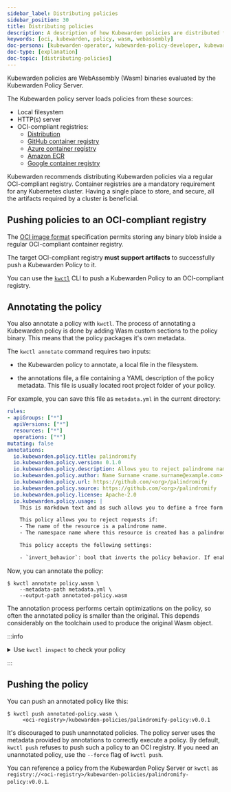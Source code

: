 ```yaml
---
sidebar_label: Distributing policies
sidebar_position: 30
title: Distributing policies
description: A description of how Kubewarden policies are distributed from OCI-compliant repositories.
keywords: [oci, kubewarden, policy, wasm, webassembly]
doc-persona: [kubewarden-operator, kubewarden-policy-developer, kubewarden-distributor, kubewarden-integrator]
doc-type: [explanation]
doc-topic: [distributing-policies]
---
```


<head>
  <link rel="canonical" href="https://docs.kubewarden.io/explanations/distributing-policies"/>
</head>

Kubewarden policies are WebAssembly (Wasm) binaries evaluated by the Kubewarden Policy Server.

The Kubewarden policy server loads policies from these sources:

- Local filesystem
- HTTP(s) server
- OCI-compliant registries:
  - [Distribution](https://github.com/distribution/distribution)
  - [GitHub container registry](https://ghcr.io)
  - [Azure container registry](https://azure.microsoft.com/en-us/products/container-registry/)
  - [Amazon ECR](https://aws.amazon.com/ecr/)
  - [Google container registry](https://cloud.google.com/artifact-registry/)

Kubewarden recommends distributing Kubewarden policies via a regular OCI-compliant registry.
Container registries are a mandatory requirement for any Kubernetes cluster.
Having a single place to store, and secure, all the artifacts required by a cluster is beneficial.

## Pushing policies to an OCI-compliant registry

The [OCI image format](https://github.com/opencontainers/image-spec)
specification permits storing any binary blob inside a regular OCI-compliant container registry.

The target OCI-compliant registry **must support artifacts** to successfully push a Kubewarden Policy to it.

You can use the [`kwctl`](https://github.com/kubewarden/kwctl) CLI to push a Kubewarden Policy to an OCI-compliant registry.

## Annotating the policy

You also annotate a policy with `kwctl`.
The process of annotating a Kubewarden policy is done by adding Wasm custom sections to the policy binary.
This means that the policy packages it's own metadata.

The `kwctl annotate` command requires two inputs:

- the Kubewarden policy to annotate, a local file in the filesystem.

- the annotations file, a file containing a YAML description of the policy metadata.
This file is usually located root project folder of your policy.

For example, you can save this file as `metadata.yml` in the current
directory:

```yaml
rules:
- apiGroups: ["*"]
  apiVersions: ["*"]
  resources: ["*"]
  operations: ["*"]
mutating: false
annotations:
  io.kubewarden.policy.title: palindromify
  io.kubewarden.policy.version: 0.1.0
  io.kubewarden.policy.description: Allows you to reject palindrome names in resources and namespace names, or to only accept palindrome names
  io.kubewarden.policy.author: Name Surname <name.surname@example.com>
  io.kubewarden.policy.url: https://github.com/<org>/palindromify
  io.kubewarden.policy.source: https://github.com/<org>/palindromify
  io.kubewarden.policy.license: Apache-2.0
  io.kubewarden.policy.usage: |
    This is markdown text and as such allows you to define a free form usage text.

    This policy allows you to reject requests if:
    - The name of the resource is a palindrome name.
    - The namespace name where this resource is created has a palindrome name.

    This policy accepts the following settings:

    - `invert_behavior`: bool that inverts the policy behavior. If enabled, only palindrome names are accepted.
```

Now, you can annotate the policy:

```shell
$ kwctl annotate policy.wasm \
    --metadata-path metadata.yml \
    --output-path annotated-policy.wasm
```

The annotation process performs certain optimizations on the policy, so often the annotated policy is smaller than the original.
This depends considerably on the toolchain used to produce the original Wasm object.

:::info

<details>

<summary>Use <code>kwctl inspect</code> to check your policy</summary>

```shell
$ kwctl inspect annotated-policy.wasm
2023-08-24T12:06:27.986401Z  INFO sigstore::cosign::client_builder: Rekor public key not provided. Rekor integration disabled
2023-08-24T12:06:27.986449Z  INFO sigstore::cosign::client_builder: No Fulcio cert has been provided. Fulcio integration disabled
Details
title:                    palindromify
description:              Allows you to reject palindrome names in resources and namespace names, or to only accept palindrome names
author:                   Name Surname <name.surname@example.com>
url:                      https://github.com/<org>/palindromify
source:                   https://github.com/<org>/palindromify
license:                  Apache-2.0
mutating:                 false
background audit support: true
context aware:            false
execution mode:           kubewarden-wapc
protocol version:         1

Annotations
io.kubewarden.kwctl       1.7.0-rc2

Rules
────────────────────
- apiGroups:
  - '*'
  apiVersions:
  - '*'
  resources:
  - '*'
  operations:
  - '*'
────────────────────

Usage
This is markdown text and as such allows you to define a free form usage text.

This policy allows you to reject requests if:

- The name of the resource is a palindrome name.
- The namespace name where this resource is created has a palindrome name.

This policy accepts the following settings:

- invert_behavior: bool that inverts the policy behavior. If enabled, only palindrome names will be accepted.

Cannot determine if the policy has been signed. There was an error while attempting to fetch its signatures from the remote registry: invalid uri
```

</details>

:::

## Pushing the policy

You can push an annotated policy like this:

```shell
$ kwctl push annotated-policy.wasm \
     <oci-registry>/kubewarden-policies/palindromify-policy:v0.0.1
```

It's discouraged to push unannotated policies.
The policy server uses the metadata provided by annotations to correctly execute a policy.
By default, `kwctl push` refuses to push such a policy to an OCI registry.
If you need an unannotated policy, use the `--force` flag of `kwctl push`.

You can reference a policy from the Kubewarden Policy Server or `kwctl` as
`registry://<oci-registry>/kubewarden-policies/palindromify-policy:v0.0.1`.

